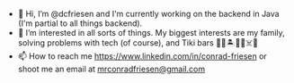 - 👋 Hi, I’m @dcfriesen and I'm currently working on the backend in Java (I'm partial to all things backend).
- 👀 I’m interested in all sorts of things. My biggest interests are my family, solving problems with tech (of course), and Tiki bars 🗿🌋🏝🏴‍☠️☠️🍹
- 📫 How to reach me https://www.linkedin.com/in/conrad-friesen or shoot me an email at mrconradfriesen@gmail.com

<!---
dcfriesen/dcfriesen is a ✨ special ✨ repository because its `README.md` (this file) appears on your GitHub profile.
You can click the Preview link to take a look at your changes.
--->
